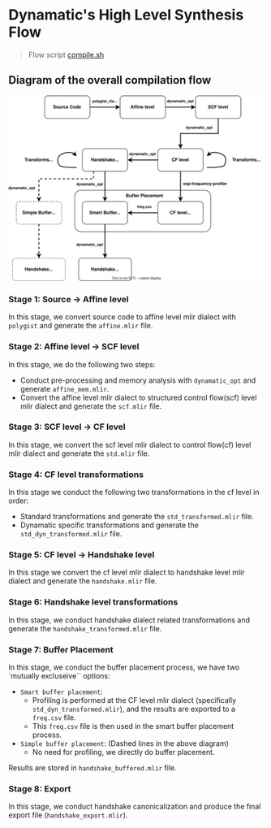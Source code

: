 # Dynamatic's High Level Synthesis Flow
> Flow script [compile.sh](../../tools/dynamatic/scripts/compile.sh)

## Diagram of the overall compilation flow
![HLS Flow Diagram](Figures/Compilation_flow.svg)

### Stage 1: Source -> Affine level 
In this stage, we convert source code to affine level mlir dialect with `polygist` and generate the `affine.mlir` file.

### Stage 2: Affine level -> SCF level
In this stage, we do the following two steps:
- Conduct pre-processing and memory analysis with `dynamatic_opt` and generate `affine_mem.mlir`.
- Convert the affine level mlir dialect to structured control flow(scf) level mlir dialect and generate the `scf.mlir` file. 

### Stage 3: SCF level -> CF level
In this stage, we convert the scf level mlir dialect to control flow(cf) level mlir dialect and generate the `std.mlir` file.

### Stage 4: CF level transformations
In this stage we conduct the following two transformations in the cf level in order:
- Standard transformations and generate the `std_transformed.mlir` file.
- Dynamatic specific transformations and generate the `std_dyn_transformed.mlir` file.

### Stage 5: CF level -> Handshake level
In this stage we convert the cf level mlir dialect to handshake level mlir dialect and generate the `handshake.mlir` file.

### Stage 6: Handshake level transformations
In this stage, we conduct handshake dialect related transformations and generate the `handshake_transformed.mlir` file.

### Stage 7: Buffer Placement
In this stage, we conduct the buffer placement process, we have two `mutually excluseive`` options:
- `Smart buffer placement`:
  - Profiling is performed at the CF level mlir dialect (specifically `std_dyn_transformed.mlir`), and the results are exported to a `freq.csv` file.
  - This `freq.csv` file is then used in the smart buffer placement process.
- `Simple buffer placement`: (Dashed lines in the above diagram)
  - No need for profiling, we directly do buffer placement.

Results are stored in `handshake_buffered.mlir` file.

### Stage 8: Export
In this stage, we conduct handshake canonicalization and produce the final export file (`handshake_export.mlir`).


